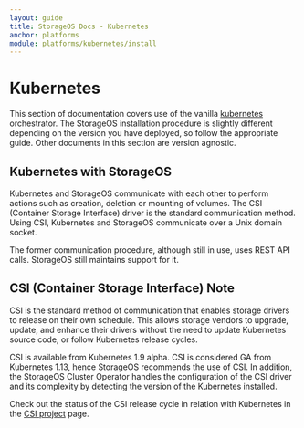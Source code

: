 ```yaml
---
layout: guide
title: StorageOS Docs - Kubernetes
anchor: platforms
module: platforms/kubernetes/install
---
```


# Kubernetes

This section of documentation covers use of the vanilla
[kubernetes](https://kubernetes.io/) orchestrator. The StorageOS installation
procedure is slightly different depending on the version you have deployed, so
follow the appropriate guide. Other documents in this section are version
agnostic.

## Kubernetes with StorageOS

Kubernetes and StorageOS communicate with each other to perform actions such as
creation, deletion or mounting of volumes. The CSI (Container Storage Interface)
driver is the standard communication method. Using CSI, Kubernetes and
StorageOS communicate over a Unix domain socket.

The former communication procedure, although still in use, uses REST
API calls. StorageOS still maintains support for it.

## CSI (Container Storage Interface) Note

CSI is the standard method of communication that enables storage drivers to
release on their own schedule. This allows storage vendors to upgrade, update,
and enhance their drivers without the need to update Kubernetes source code, or
follow Kubernetes release cycles.

CSI is available from Kubernetes 1.9 alpha. CSI is considered GA from
Kubernetes 1.13, hence StorageOS recommends the use of CSI. In addition, the
StorageOS Cluster Operator handles the configuration of the CSI driver and its
complexity by detecting the version of the Kubernetes installed.

Check out the status of the CSI release cycle in relation with Kubernetes in
the [CSI project](https://kubernetes-csi.github.io/docs/) page.
